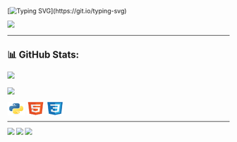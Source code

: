 [![Typing SVG](https://readme-typing-svg.demolab.com?font=Fira+Code&size=35&pause=1000&color=F7F7F7&random=false&width=435&lines=hi!+i%C2%B4m+Karle%F0%9F%91%8B;i+am+from+Brazil!+;studying+front-end.)](https://git.io/typing-svg)

[![](https://visitcount.itsvg.in/api?id=karleandrosilva&icon=5&color=1)](https://visitcount.itsvg.in)

---
## 📊 GitHub Stats:

![](https://github-readme-streak-stats.herokuapp.com/?user=karleandrosilva&theme=default&hide_border=true)<br><br>
<img  height="150em" src="https://github-readme-stats.vercel.app/api/top-langs/?username=karleandrosilva&layout=compact&langs_count=16&theme=default"/>

<div style="display: inline_block">
  <img align="center" alt="Karle-Python" height="30" width="40" src="https://raw.githubusercontent.com/devicons/devicon/master/icons/python/python-original.svg">
  <img align="center" alt="Karle-HTML" height="30" width="40" src="https://raw.githubusercontent.com/devicons/devicon/master/icons/html5/html5-original.svg">
  <img align="center" alt="Karle-CSS" height="30" width="40" src="https://raw.githubusercontent.com/devicons/devicon/master/icons/css3/css3-original.svg">
</div>
  
---

<div> 
  <a href="https://instagram.com/karleandro" target="_blank"><img src="https://img.shields.io/badge/-Instagram-%23E4405F?style=for-the-badge&logo=instagram&logoColor=white" target="_blank"></a>
  <a href="https://discord.gg/2AQUx2kf" target="_blank"><img src="https://img.shields.io/badge/Discord-7289DA?style=for-the-badge&logo=discord&logoColor=white" target="_blank"></a> 
  <a href = "mailto:contatoparakarle@gmail.com"><img src="https://img.shields.io/badge/-Gmail-%23333?style=for-the-badge&logo=gmail&logoColor=white" target="_blank"></a>
</div>

